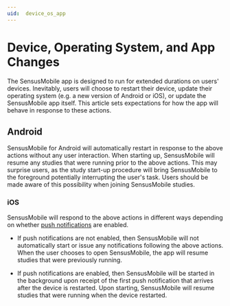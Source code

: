```yaml
---
uid:  device_os_app
---
```


# Device, Operating System, and App Changes

The SensusMobile app is designed to run for extended durations on users' devices. Inevitably, users
will choose to restart their device, update their operating system (e.g. a new version of Android or iOS),
or update the SensusMobile app itself. This article sets expectations for how the app will behave in response
to these actions.

## Android

SensusMobile for Android will automatically restart in response to the above actions without any user interaction. 
When starting up, SensusMobile will resume any studies that were running prior to the above actions. This may surprise 
users, as the study start-up procedure will bring SensusMobile to the foreground potentially interrupting the user's task. 
Users should be made aware of this possibility when joining SensusMobile studies.

### iOS

SensusMobile will respond to the above actions in different ways depending on whether
[push notifications](xref:push_notifications) are enabled.

  * If push notifications are not enabled, then SensusMobile will not automatically start or issue any 
    notifications following the above actions. When the user chooses to open SensusMobile, the app will 
    resume studies that were previously running.
    
  * If push notifications are enabled, then SensusMobile will be started in the background upon receipt 
    of the first push notification that arrives after the device is restarted. Upon starting, SensusMobile
    will resume studies that were running when the device restarted.